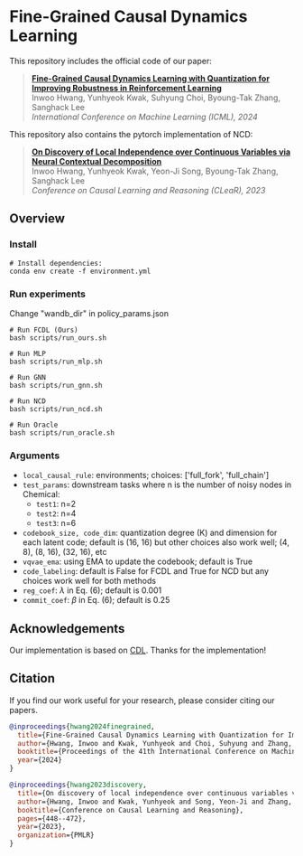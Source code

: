 # Fine-Grained Causal Dynamics Learning

This repository includes the official code of our paper:
> [**Fine-Grained Causal Dynamics Learning with Quantization for Improving Robustness in Reinforcement Learning**](https://openreview.net/forum?id=mrd4e8ZJjm) <br>
> Inwoo Hwang, Yunhyeok Kwak, Suhyung Choi, Byoung-Tak Zhang, Sanghack Lee <br>
> *International Conference on Machine Learning (ICML), 2024*


This repository also contains the pytorch implementation of NCD:
> [**On Discovery of Local Independence over Continuous Variables via Neural Contextual Decomposition**](https://openreview.net/forum?id=-aFd28Uy9td) <br>
> Inwoo Hwang, Yunhyeok Kwak, Yeon-Ji Song, Byoung-Tak Zhang, Sanghack Lee <br>
> *Conference on Causal Learning and Reasoning (CLeaR), 2023*


## Overview

### Install
```
# Install dependencies:
conda env create -f environment.yml
```

### Run experiments
Change "wandb_dir" in policy_params.json
```
# Run FCDL (Ours)
bash scripts/run_ours.sh

# Run MLP
bash scripts/run_mlp.sh

# Run GNN
bash scripts/run_gnn.sh

# Run NCD
bash scripts/run_ncd.sh

# Run Oracle
bash scripts/run_oracle.sh
```

### Arguments
* `local_causal_rule`: environments; choices: ['full_fork', 'full_chain']
* `test_params`: downstream tasks where n is the number of noisy nodes in Chemical:
  * `test1`: n=2
  * `test2`: n=4
  * `test3`: n=6
* `codebook_size, code_dim`: quantization degree (K) and dimension for each latent code; default is (16, 16) but other choices also work well; (4, 8), (8, 16), (32, 16), etc
* `vqvae_ema`: using EMA to update the codebook; default is True
* `code_labeling`: default is False for FCDL and True for NCD but any choices work well for both methods
* `reg_coef`: $\lambda$ in Eq. (6); default is 0.001
* `commit_coef`: $\beta$ in Eq. (6); default is 0.25

## Acknowledgements
Our implementation is based on [CDL](https://github.com/wangzizhao/CausalDynamicsLearning). Thanks for the implementation!

## Citation
If you find our work useful for your research, please consider citing our papers.
```bib
@inproceedings{hwang2024finegrained,
  title={Fine-Grained Causal Dynamics Learning with Quantization for Improving Robustness in Reinforcement Learning},
  author={Hwang, Inwoo and Kwak, Yunhyeok and Choi, Suhyung and Zhang, Byoung-Tak and Lee, Sanghack},
  booktitle={Proceedings of the 41th International Conference on Machine Learning},
  year={2024}
}
```

```bib
@inproceedings{hwang2023discovery,
  title={On discovery of local independence over continuous variables via neural contextual decomposition},
  author={Hwang, Inwoo and Kwak, Yunhyeok and Song, Yeon-Ji and Zhang, Byoung-Tak and Lee, Sanghack},
  booktitle={Conference on Causal Learning and Reasoning},
  pages={448--472},
  year={2023},
  organization={PMLR}
}
```